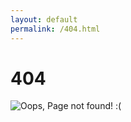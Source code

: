 ```yaml
---
layout: default
permalink: /404.html
---
```


# 404


![Oops, Page not found! :(](../_screenshots/oreilly-404.png)